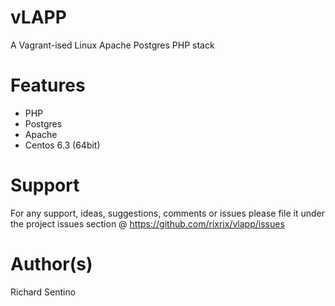 vLAPP
=====

A Vagrant-ised Linux Apache Postgres PHP stack

Features
========
* PHP
* Postgres
* Apache
* Centos 6.3 (64bit)

Support
=======
For any support, ideas, suggestions, comments or issues please file it under the project issues section @ https://github.com/rixrix/vlapp/issues

Author(s)
=======
Richard Sentino

